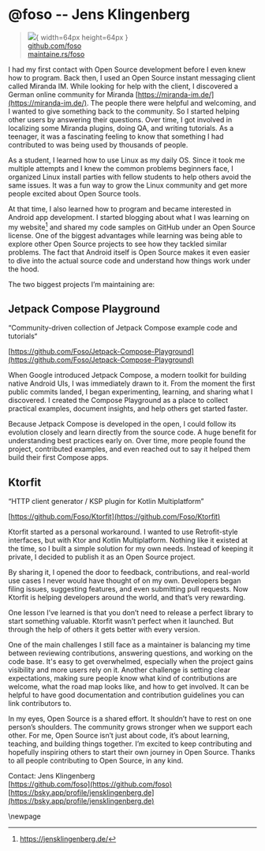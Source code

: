 # @foso -- Jens Klingenberg

> ![](https://github.com/foso.png){ width=64px height=64px }  
> [github.com/foso](https://github.com/foso)  
> [maintaine.rs/foso](https://maintaine.rs/foso)

I had my first contact with Open Source development before I even knew how to program. Back then, I used an Open Source instant messaging client called Miranda IM. While looking for help with the client, I discovered a German online community for Miranda [https://miranda-im.de/](https://miranda-im.de/). The people there were helpful and welcoming, and I wanted to give something back to the community. So I started helping other users by answering their questions. Over time, I got involved in localizing some Miranda plugins, doing QA, and writing tutorials. As a teenager, it was a fascinating feeling to know that something I had contributed to was being used by thousands of people.

As a student, I learned how to use Linux as my daily OS. Since it took me multiple attempts and I knew the common problems beginners face, I organized Linux install parties with fellow students to help others avoid the same issues. It was a fun way to grow the Linux community and get more people excited about Open Source tools.

At that time, I also learned how to program and became interested in Android app development. I started blogging about what I was learning on my website[^386] and shared my code samples on GitHub under an Open Source license. One of the biggest advantages while learning was being able to explore other Open Source projects to see how they tackled similar problems. The fact that Android itself is Open Source makes it even easier to dive into the actual source code and understand how things work under the hood.

The two biggest projects I’m maintaining are:

## Jetpack Compose Playground

“Community-driven collection of Jetpack Compose example code and tutorials“

[https://github.com/Foso/Jetpack-Compose-Playground](https://github.com/Foso/Jetpack-Compose-Playground)

When Google introduced Jetpack Compose, a modern toolkit for building native Android UIs, I was immediately drawn to it. From the moment the first public commits landed, I began experimenting, learning, and sharing what I discovered. I created the Compose Playground as a place to collect practical examples, document insights, and help others get started faster.

Because Jetpack Compose is developed in the open, I could follow its evolution closely and learn directly from the source code. A huge benefit for understanding best practices early on. Over time, more people found the project, contributed examples, and even reached out to say it helped them build their first Compose apps.

## Ktorfit

“HTTP client generator / KSP plugin for Kotlin Multiplatform”

[https://github.com/Foso/Ktorfit](https://github.com/Foso/Ktorfit)

Ktorfit started as a personal workaround. I wanted to use Retrofit-style interfaces, but with Ktor and Kotlin Multiplatform. Nothing like it existed at the time, so I built a simple solution for my own needs. Instead of keeping it private, I decided to publish it as an Open Source project.

By sharing it, I opened the door to feedback, contributions, and real-world use cases I never would have thought of on my own. Developers began filing issues, suggesting features, and even submitting pull requests. Now Ktorfit is helping developers around the world, and that’s very rewarding.

One lesson I’ve learned is that you don’t need to release a perfect library to start something valuable. Ktorfit wasn’t perfect when it launched. But through the help of others it gets better with every version.

One of the main challenges I still face as a maintainer is balancing my time between reviewing contributions, answering questions, and working on the code base. It's easy to get overwhelmed, especially when the project gains visibility and more users rely on it. Another challenge is setting clear expectations, making sure people know what kind of contributions are welcome, what the road map looks like, and how to get involved. It can be helpful to have good documentation and contribution guidelines you can link contributors to.

In my eyes, Open Source is a shared effort. It shouldn’t have to rest on one person’s shoulders. The community grows stronger when we support each other. For me, Open Source isn’t just about code, it’s about learning, teaching, and building things together. I’m excited to keep contributing and hopefully inspiring others to start their own journey in Open Source.
Thanks to all people contributing to Open Source, in any kind.

Contact:
Jens Klingenberg  
[https://github.com/foso](https://github.com/foso)  
[https://bsky.app/profile/jensklingenberg.de](https://bsky.app/profile/jensklingenberg.de)

\newpage


[^386]: https://jensklingenberg.de/
